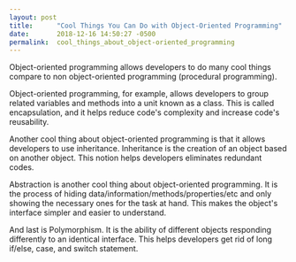 ```yaml
---
layout: post
title:      "Cool Things You Can Do with Object-Oriented Programming"
date:       2018-12-16 14:50:27 -0500
permalink:  cool_things_about_object-oriented_programming
---
```



Object-oriented programming allows developers to do many cool things compare to non object-oriented programming (procedural programming). 

Object-oriented programming, for example, allows developers to group related variables and methods into a unit known as a class. This is called encapsulation, and it helps reduce code's complexity and increase code's reusability. 

Another cool thing about object-oriented programming is that it allows developers to use inheritance. Inheritance is the creation of an object based on another object. This notion helps developers eliminates redundant codes. 

Abstraction is another cool thing about object-oriented programming. It is the process of hiding data/information/methods/properties/etc and only showing the necessary ones for the task at hand. This makes the object's interface simpler and easier to understand.

And last is Polymorphism. It is the ability of different objects responding differently to an identical interface. This helps developers get rid of long if/else, case, and switch statement.
